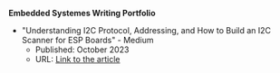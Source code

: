 **Embedded Systemes Writing Portfolio**

- "Understanding I2C Protocol, Addressing, and How to Build an I2C Scanner for ESP Boards" - Medium
  - Published: October 2023
  - URL: [Link to the article](https://medium.com/@Larbi.ouiyzme/understanding-i2c-protocol-addressing-and-how-to-build-an-i2c-scanner-for-esp-boards-3f4d93af3b24)
